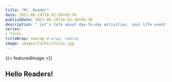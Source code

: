 ```yaml
---
title: "Mr. Reader"
date: 2021-06-14T16:52:38+05:30
publishDate: 2021-06-14T16:52:38+05:30
description: " Let's talk about day-to-day activities, real life event, which is related to our daily work. We all know that our daily life is a mess Where we don't know what we're doing, or if we know what we're doing, then we're doing different than our day-to-day life activities So let's have a discussion on it."
series:
- Talks
titleWrap: nowrap # wrap, noWrap
image: images/talks/choice.jpg
---
```

{{< featuredImage >}}

## Hello Readers!

